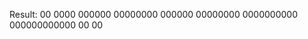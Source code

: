 Result:
     00
    0000
   000000
  00000000
   000000
  00000000
 0000000000
000000000000
     00
     00
